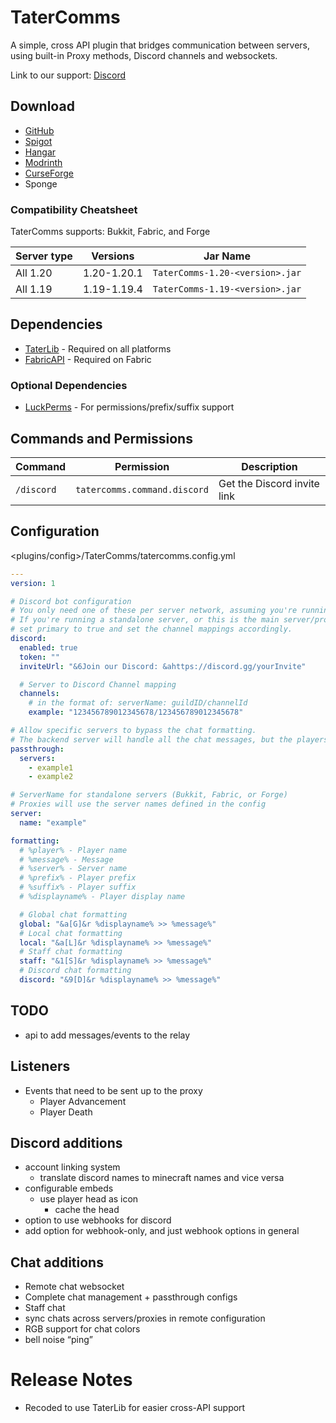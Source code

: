 # TaterComms

A simple, cross API plugin that bridges communication between servers, using built-in Proxy methods, Discord channels and websockets.

Link to our support: [Discord](https://discord.neuralnexus.dev)

## Download

- [GitHub](https://github.com/p0t4t0sandwich/TaterComms/releases)
- [Spigot](https://www.spigotmc.org/resources/tatercomms.110592/)
- [Hangar](https://hangar.papermc.io/p0t4t0sandwich/TaterComms)
- [Modrinth](https://modrinth.com/plugin/tatercomms)
- [CurseForge](https://www.curseforge.com/minecraft/mc-mods/tatercomms)
- Sponge

### Compatibility Cheatsheet

TaterComms supports: Bukkit, Fabric, and Forge

[//]: # (TaterComms supports: Bukkit, Fabric, Forge, and Sponge &#40;some versions&#41;)

| Server type        | Versions    | Jar Name                        |
|--------------------|-------------|---------------------------------|
| All 1.20           | 1.20-1.20.1 | `TaterComms-1.20-<version>.jar` |
| All 1.19           | 1.19-1.19.4 | `TaterComms-1.19-<version>.jar` |

[//]: # (| All 1.18           | 1.18-1.18.2 | `TaterComms-1.18-<version>.jar` |)

[//]: # (| All 1.17           | 1.17-1.17.1 | `TaterComms-1.17-<version>.jar` |)

[//]: # (| All 1.16 &#40;Sponge8&#41; | 1.16-1.16.5 | `TaterComms-1.16-<version>.jar` |)

[//]: # (| All 1.15           | 1.15-1.15.2 | `TaterComms-1.15-<version>.jar` |)

## Dependencies

- [TaterLib](https://github.com/p0t4t0sandwich/TaterLib) - Required on all platforms
- [FabricAPI](https://modrinth.com/mod/fabric-api) - Required on Fabric

### Optional Dependencies

- [LuckPerms](https://luckperms.net/) - For permissions/prefix/suffix support

## Commands and Permissions

| Command    | Permission                   | Description                 |
|------------|------------------------------|-----------------------------|
| `/discord` | `tatercomms.command.discord` | Get the Discord invite link |

## Configuration

<plugins/config>/TaterComms/tatercomms.config.yml

```yaml
---
version: 1

# Discord bot configuration
# You only need one of these per server network, assuming you're running a primary proxy/websocket to handle chats
# If you're running a standalone server, or this is the main server/proxy in your network,
# set primary to true and set the channel mappings accordingly.
discord:
  enabled: true
  token: ""
  inviteUrl: "&6Join our Discord: &ahttps://discord.gg/yourInvite"

  # Server to Discord Channel mapping
  channels:
    # in the format of: serverName: guildID/channelId
    example: "123456789012345678/123456789012345678"

# Allow specific servers to bypass the chat formatting.
# The backend server will handle all the chat messages, but the players will still see the messages from other servers.
passthrough:
  servers:
    - example1
    - example2

# ServerName for standalone servers (Bukkit, Fabric, or Forge)
# Proxies will use the server names defined in the config
server:
  name: "example"

formatting:
  # %player% - Player name
  # %message% - Message
  # %server% - Server name
  # %prefix% - Player prefix
  # %suffix% - Player suffix
  # %displayname% - Player display name

  # Global chat formatting
  global: "&a[G]&r %displayname% >> %message%"
  # Local chat formatting
  local: "&a[L]&r %displayname% >> %message%"
  # Staff chat formatting
  staff: "&1[S]&r %displayname% >> %message%"
  # Discord chat formatting
  discord: "&9[D]&r %displayname% >> %message%"
```

## TODO
- api to add messages/events to the relay

## Listeners
- Events that need to be sent up to the proxy
  - Player Advancement
  - Player Death

## Discord additions
- account linking system
  - translate discord names to minecraft names and vice versa
- configurable embeds
  - use player head as icon
    - cache the head
- option to use webhooks for discord
- add option for webhook-only, and just webhook options in general

## Chat additions
- Remote chat websocket
- Complete chat management + passthrough configs
- Staff chat
- sync chats across servers/proxies in remote configuration
- RGB support for chat colors
- bell noise “ping”

# Release Notes
- Recoded to use TaterLib for easier cross-API support

